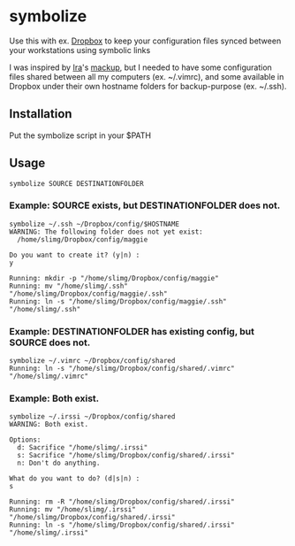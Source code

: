 # symbolize
Use this with ex. [Dropbox](https://www.dropbox.com) to keep your configuration files synced between your workstations using symbolic links

I was inspired by [Ira](https://github.com/lra)'s [mackup](https://github.com/lra/mackup), but I needed to have some configuration files shared between all my computers (ex. ~/.vimrc), and some available in Dropbox under their own hostname folders for backup-purpose (ex. ~/.ssh).

## Installation
Put the symbolize script in your $PATH

## Usage
```
symbolize SOURCE DESTINATIONFOLDER
```

### Example: SOURCE exists, but DESTINATIONFOLDER does not.
```
symbolize ~/.ssh ~/Dropbox/config/$HOSTNAME
WARNING: The following folder does not yet exist:
  /home/slimg/Dropbox/config/maggie

Do you want to create it? (y|n) :
y

Running: mkdir -p "/home/slimg/Dropbox/config/maggie"
Running: mv "/home/slimg/.ssh" "/home/slimg/Dropbox/config/maggie/.ssh"
Running: ln -s "/home/slimg/Dropbox/config/maggie/.ssh" "/home/slimg/.ssh"
```

### Example: DESTINATIONFOLDER has existing config, but SOURCE does not.
```
symbolize ~/.vimrc ~/Dropbox/config/shared
Running: ln -s "/home/slimg/Dropbox/config/shared/.vimrc" "/home/slimg/.vimrc"
```

### Example: Both exist.
```
symbolize ~/.irssi ~/Dropbox/config/shared
WARNING: Both exist.

Options:
  d: Sacrifice "/home/slimg/.irssi"
  s: Sacrifice "/home/slimg/Dropbox/config/shared/.irssi"
  n: Don't do anything.

What do you want to do? (d|s|n) :
s

Running: rm -R "/home/slimg/Dropbox/config/shared/.irssi"
Running: mv "/home/slimg/.irssi" "/home/slimg/Dropbox/config/shared/.irssi"
Running: ln -s "/home/slimg/Dropbox/config/shared/.irssi" "/home/slimg/.irssi"
```
